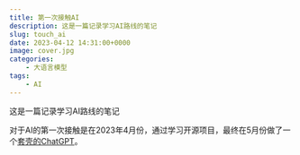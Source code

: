 ```yaml
---
title: 第一次接触AI
description: 这是一篇记录学习AI路线的笔记
slug: touch_ai
date: 2023-04-12 14:31:00+0000
image: cover.jpg
categories:
    - 大语言模型
tags:
    - AI
---
```


这是一篇记录学习AI路线的笔记

对于AI的第一次接触是在2023年4月份，通过学习开源项目，最终在5月份做了一个[套壳的ChatGPT](https://chat.oldwei.com)。
